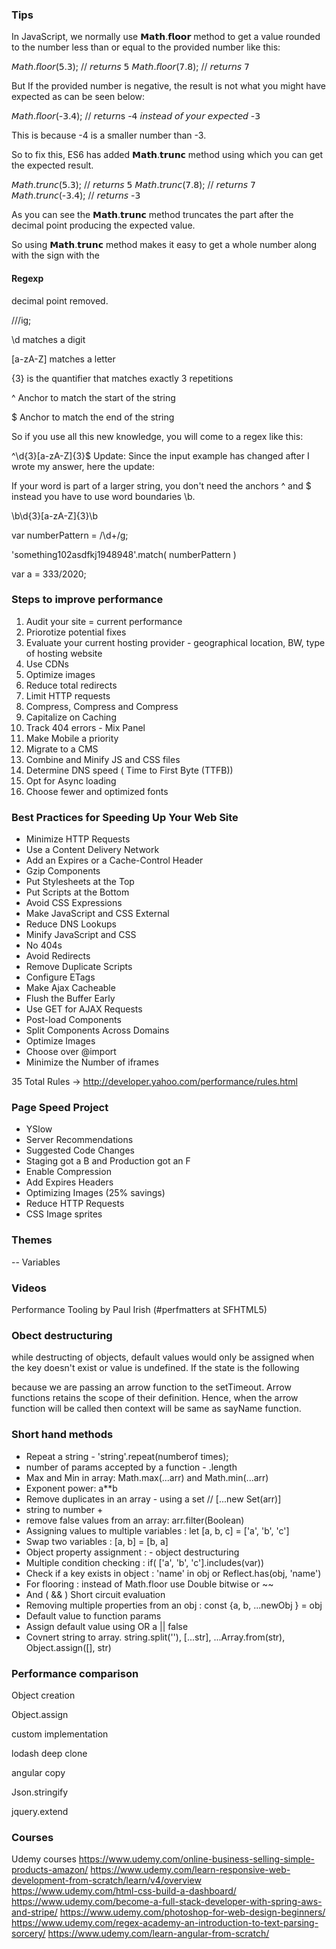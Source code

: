 ### Tips
In JavaScript, we normally use 𝗠𝗮𝘁𝗵.𝗳𝗹𝗼𝗼𝗿 method to get a value rounded to the number less than or equal to the provided number like this:

𝘔𝘢𝘵𝘩.𝘧𝘭𝘰𝘰𝘳(𝟧.𝟥); // 𝘳𝘦𝘵𝘶𝘳𝘯𝘴 𝟧
𝘔𝘢𝘵𝘩.𝘧𝘭𝘰𝘰𝘳(𝟩.𝟪); // 𝘳𝘦𝘵𝘶𝘳𝘯𝘴 𝟩

But If the provided number is negative, the result is not what you might have expected as can be seen below:

𝘔𝘢𝘵𝘩.𝘧𝘭𝘰𝘰𝘳(-𝟥.𝟦); // 𝘳𝘦𝘵𝘶𝘳𝘯s -𝟦 𝘪𝘯𝘴𝘵𝘦𝘢𝘥 𝘰𝘧 𝘺𝘰𝘶𝘳 𝘦𝘹𝘱𝘦𝘤𝘵𝘦𝘥 -𝟥

This is because -4 is a smaller number than -3.

So to fix this, ES6 has added 𝗠𝗮𝘁𝗵.𝘁𝗿𝘂𝗻𝗰 method using which you can get the expected result.

𝘔𝘢𝘵𝘩.𝘵𝘳𝘶𝘯𝘤(𝟧.𝟥); // 𝘳𝘦𝘵𝘶𝘳𝘯𝘴 𝟧
𝘔𝘢𝘵𝘩.𝘵𝘳𝘶𝘯𝘤(𝟩.𝟪); // 𝘳𝘦𝘵𝘶𝘳𝘯𝘴 𝟩
𝘔𝘢𝘵𝘩.𝘵𝘳𝘶𝘯𝘤(-𝟥.𝟦); // 𝘳𝘦𝘵𝘶𝘳𝘯𝘴 -𝟥

As you can see the 𝗠𝗮𝘁𝗵.𝘁𝗿𝘂𝗻𝗰 method truncates the part after the decimal point producing the expected value.

So using 𝗠𝗮𝘁𝗵.𝘁𝗿𝘂𝗻𝗰 method makes it easy to get a whole number along with the sign with the

#### Regexp
decimal point removed.

/\//ig;


\d matches a digit

[a-zA-Z] matches a letter

{3} is the quantifier that matches exactly 3 repetitions

^ Anchor to match the start of the string

$ Anchor to match the end of the string

So if you use all this new knowledge, you will come to a regex like this:

^\d{3}[a-zA-Z]{3}$
Update:
Since the input example has changed after I wrote my answer, here the update:

If your word is part of a larger string, you don't need the anchors ^ and $ instead you have to use word boundaries \b.

\b\d{3}[a-zA-Z]{3}\b

var numberPattern = /\d+/g;

'something102asdfkj1948948'.match( numberPattern )

var a =  333/2020;

### Steps to improve performance
1. Audit your site = current performance
2. Priorotize potential fixes
3. Evaluate your current hosting provider - geographical location, BW, type of hosting website
4. Use CDNs
5. Optimize images
6. Reduce total redirects
7. Limit HTTP requests
8. Compress, Compress and Compress
9. Capitalize on Caching
10. Track 404 errors - Mix Panel
11. Make Mobile a priority
12. Migrate to a CMS
13. Combine and Minify JS and CSS files
14. Determine DNS speed ( Time to First Byte (TTFB))
15. Opt for Async loading
16. Choose fewer and optimized fonts

### Best Practices for Speeding Up Your Web Site

- Minimize HTTP Requests
- Use a Content Delivery Network
- Add an Expires or a Cache-Control Header
- Gzip Components
- Put Stylesheets at the Top
- Put Scripts at the Bottom
- Avoid CSS Expressions
- Make JavaScript and CSS External
- Reduce DNS Lookups
- Minify JavaScript and CSS
- No 404s
- Avoid Redirects
- Remove Duplicate Scripts
- Configure ETags
- Make Ajax Cacheable
- Flush the Buffer Early
- Use GET for AJAX Requests
- Post-load Components
- Split Components Across Domains
- Optimize Images
- Choose <link> over @import
- Minimize the Number of iframes

35 Total Rules → http://developer.yahoo.com/performance/rules.html

### Page Speed Project
- YSlow
- Server Recommendations
- Suggested Code Changes
- Staging got a B and Production got an F
- Enable Compression
- Add Expires Headers
- Optimizing Images (25% savings)
- Reduce HTTP Requests
- CSS Image sprites

### Themes
 -- Variables

### Videos
Performance Tooling by Paul Irish (#perfmatters at SFHTML5)

### Obect destructuring
while destructing of objects, default values would only be assigned when the key doesn't exist or value is undefined. If the state is the following

because we are passing an arrow function to the setTimeout. Arrow functions retains the scope of their definition. Hence, when the arrow function will be called then context will be same as sayName function.

### Short hand methods

- Repeat a string - 'string'.repeat(numberof times);
- number of params accepted by a function - <functionname>.length
- Max and Min in array: Math.max(...arr) and Math.min(...arr)
- Exponent power:   a**b
- Remove duplicates in an array - using a set  // [...new Set(arr)]
- string to number   +<stringvariable>
- remove false values from an array:   arr.filter(Boolean)
- Assigning values to multiple variables  :  let [a, b, c] = ['a', 'b', 'c']
- Swap two variables :   [a, b] = [b, a]
- Object property assignment    :   - object destructuring
- Multiple condition checking   :  if( ['a', 'b', 'c'].includes(var))
- Check if a key exists in object   :   'name' in obj   or   Reflect.has(obj, 'name')
- For flooring :  instead of Math.floor use  Double bitwise or ~~
- And ( && )  Short circuit evaluation
- Removing multiple properties from an obj :   const {a, b, ...newObj } = obj
- Default value to function params
- Assign default value using OR       a || false
- Covnert string to array.   string.split(''), [...str], ...Array.from(str), Object.assign([], str)


### Performance comparison
Object creation

Object.assign

custom implementation

lodash deep clone

angular copy

Json.stringify

jquery.extend


### Courses

Udemy courses
https://www.udemy.com/online-business-selling-simple-products-amazon/
https://www.udemy.com/learn-responsive-web-development-from-scratch/learn/v4/overview
https://www.udemy.com/html-css-build-a-dashboard/
https://www.udemy.com/become-a-full-stack-developer-with-spring-aws-and-stripe/
https://www.udemy.com/photoshop-for-web-design-beginners/
https://www.udemy.com/regex-academy-an-introduction-to-text-parsing-sorcery/
https://www.udemy.com/learn-angular-from-scratch/


